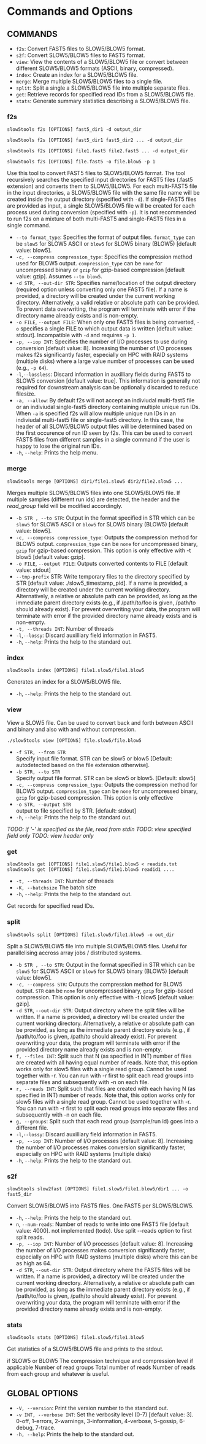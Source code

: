 # Commands and Options

## COMMANDS

* `f2s`:
         Convert FAST5 files to SLOW5/BLOW5 format.
* `s2f`:
         Convert SLOW5/BLOW5 files to FAST5 format.
* `view`:
         View the contents of a SLOW5/BLOW5 file or convert between different SLOW5/BLOW5 formats (ASCII, binary, compressed).
* `index`:
         Create an index for a SLOW5/BLOW5 file.        
* `merge`:
         Merge multiple SLOW5/BLOW5 files to a single file.
* `split`:
         Split a single a SLOW5/BLOW5 file into multiple separate files.
* `get`:
         Retrieve records for specified read IDs from a SLOW5/BLOW5 file.
* `stats`:
         Generate summary statistics describing a SLOW5/BLOW5 file.



### f2s

`slow5tools f2s [OPTIONS] fast5_dir1 -d output_dir`

`slow5tools f2s [OPTIONS] fast5_dir1 fast5_dir2 ... -d output_dir`

`slow5tools f2s [OPTIONS] file1.fast5 file2.fast5 ... -d output_dir`

`slow5tools f2s [OPTIONS] file.fast5 -o file.blow5 -p 1`

Use this tool to convert FAST5 files to SLOW5/BLOW5 format.
The tool recursively searches the specified input directories for FAST5 files (.fast5 extension) and converts them to SLOW5/BLOW5.
For each multi-FAST5 file in the input directories, a SLOW5/BLOW5 file with the same file name will be created inside the output directory (specified with `-d`).
If single-FAST5 files are provided as input, a single SLOW5/BLOW5 file will be created for each process used during conversion (specified with `-p`).
It is not recommended to run f2s on a mixture of both multi-FAST5 and single-FAST5 files in a single command.

*  `--to format_type`:
   Specifies the format of output files. `format_type` can be `slow5` for SLOW5 ASCII or `blow5` for SLOW5 binary (BLOW5) [default value: blow5].
*  `-c, --compress compression_type`:
   Specifies the compression method used for BLOW5 output. `compression_type` can be `none` for uncompressed binary or `gzip` for gzip-based compression [default value: gzip]. Assumes `--to blow5`.
*  `-d STR, --out-dir STR`:
   Specifies name/location of the output directory (required option unless converting only one FAST5 file). If a name is provided, a directory will be created under the current working directory. Alternatively, a valid relative or absolute path can be provided. To prevent data overwriting, the program will terminate with error if the directory name already exists and is non-empty.
*  `-o FILE`, `--output FILE`:
When only one FAST5 files is being converted, `-o` specifies a single FILE to which output data is written [default value: stdout]. Incompatible with `-d` and requires `-p 1`.
*  `-p, --iop INT`:
    Specifies the number of I/O processes to use during conversion [default value: 8]. Increasing the number of I/O processes makes f2s significantly faster, especially on HPC with RAID systems (multiple disks) where a large value number of processes can be used (e.g., `-p 64`).
*   `-l`,`--lossless`:
    Discard information in auxilliary fields during FAST5 to SLOW5 conversion [default value: true]. This information is generally not required for downstream analysis can be optionally discarded to reduce filesize.
* `-a, --allow`:
   By default f2s will not accept an indiviudal multi-fast5 file or an indiviudal single-fast5 directory containing multiple unique run IDs. When `-a` is specified f2s will allow multiple unique run IDs in an indiviudal multi-fast5 file or single-fast5 directory. In this case, the header of all SLOW5/BLOW5 output files will be determined based on the first occurence of run ID seen by f2s. This can be used to convert FAST5 files from different samples in a single command if the user is happy to lose the original run IDs.
*  `-h`, `--help`:
   Prints the help menu.

### merge

`slow5tools merge [OPTIONS] dir1/file1.slow5 dir2/file2.slow5 ...`

Merges multiple SLOW5/BLOW5 files into one SLOW5/BLOW5 file. If multiple samples (different run ids) are detected, the header and the *read_group* field will be modified accordingly.

*  `-b STR , --to STR`:
   Output in the format specified in STR which can be `slow5` for SLOW5 ASCII or `blow5` for SLOW5 binary (BLOW5) [default value: blow5].
*  `-c, --compress compression_type`:
   Outputs the compression method for BLOW5 output. `compression_type` can be `none` for uncompressed binary, `gzip` for gzip-based compression. This option is only effective with -t blow5 [default value: gzip].
*  `-o FILE`, `--output FILE`:
   Outputs converted contents to FILE [default value: stdout]
*  `--tmp-prefix` STR:
    Write temporary files to the directory specified by STR [default value: ./slow5_timestamp_pid]. If a name is provided, a directory will be created under the current working directory. Alternatively, a relative or absolute path can be provided, as long as the immediate parent directory exists (e.g., if /path/to/foo is given, /path/to should already exist).  For prevent overwriting your data, the program will terminate with error if the provided directory name already exists and is non-empty.
* `-t, --threads INT`:
   Number of threads
*   `-l`,`--lossy`:
   Discard auxilliary field information in FAST5.
*  `-h`, `--help`:
   Prints the help to the standard out.
   

### index

`slow5tools index [OPTIONS] file1.slow5/file1.blow5`

Generates an index for a SLOW5/BLOW5 file.

*  `-h`, `--help`:
   Prints the help to the standard out.

### view

View a SLOW5 file. Can be used to convert back and forth between ASCII and binary and also with and without compression.

`./slow5tools view [OPTIONS] file.slow5/file.blow5`

*  `-f STR, --from STR`        
      Specify input file format. STR can be slow5 or blow5 [Default: autodetected based on the file extension otherwise].
*  `-b STR, --to STR`          
      Specify output file format. STR can be slow5 or blow5. [Default: slow5]     
*  `-c, --compress compression_type`:
      Outputs the compression method for BLOW5 output. `compression_type` can be `none` for uncompressed binary, `gzip` for gzip-based compression. This option is only effective 
*  `-o STR, --output STR`        
      output to file specified by STR. [default: stdout]
*  `-h`, `--help`:
   Prints the help to the standard out.

*TODO: if '-' is specified as the file, read from stdin*
*TODO: view specified field only*
*TODO: view header only*

### get

`slow5tools get [OPTIONS] file1.slow5/file1.blow5 < readids.txt`
`slow5tools get [OPTIONS] file1.slow5/file1.blow5 readid1 ....`

* `-t, --threads INT`:
   Number of threads
* `-K, --batchsize`
   The batch size
*  `-h`, `--help`:
   Prints the help to the standard out.
   

Get records for specified read IDs.


### split

`slow5tools split [OPTIONS] file1.slow5/file1.blow5 -o out_dir`

Split a SLOW5/BLOW5 file into multiple SLOW5/BLOW5 files. Useful for parallelising accross array jobs / distributed systems.

*  `-b STR , --to STR`:
   Output in the format specified in STR which can be `slow5` for SLOW5 ASCII or `blow5` for SLOW5 binary (BLOW5) [default value: blow5].
*  `-c, --compress STR`:
   Outputs the compression method for BLOW5 output. `STR` can be `none` for uncompressed binary, `gzip` for gzip-based compression. This option is only effective with -t blow5 [default value: gzip].
*  `-d STR`, `--out-dir STR`:
   Output directory where the split files will be written. If a name is provided, a directory will be created under the current working directory. Alternatively, a relative or absolute path can be provided, as long as the immediate parent directory exists (e.g., if /path/to/foo is given, /path/to should already exist).  For prevent overwriting your data, the program will terminate with error if the provided directory name already exists and is non-empty.
*  `f, --files INT`:
   Split such that N (as specified in INT) number of files  are created with all having equal number of reads. Note that, this option works only for slow5 files with a single read group. Cannot be used together with -r. You can run with -r first to split each read groups into separate files and subsequently with -n on each file.
*  `r, --reads INT`:
   Split such that files are created with each having N (as specified in INT) number of reads. Note that, this option works only for slow5 files with a single read group. Cannot be used together with -r. You can run with -r first to split each read groups into separate files and subsequently with -n on each file.
*  `g, --groups`:
   Split such that each read group (sample/run id) goes into a different file. 
*   `-l`,`--lossy`:
    Discard auxilliary field information in FAST5.
*  `-p, --iop INT`:
   Number of I/O processes [default value: 8]. Increasing the number of I/O processes makes conversion significantly faster, especially on HPC with RAID systems (multiple disks)
*  `-h`, `--help`:
   Prints the help to the standard out.
<!--
*  `n, --num-reads INT`:
   Split such that n reads are put onto a single SLOW5/BLOW5 file (based on order they appear in the original file). 
*  `l, --list FILE`:
   Split as per the mappings given in file containing a list of readID and filename pairs.
-->


### s2f

`slow5tools slow2fast [OPTIONS] file1.slow5/file1.blow5/dir1 ... -o fast5_dir`

Convert SLOW5/BLOW5 into FAST5 files. One FAST5 per SLOW5/BLOW5.

*  `-h`, `--help`:
   Prints the help to the standard out.
*  `n`, `--num-reads`:
   Number of reads to write into one FAST5 file [default value: 4000]. not implemented (todo). Use split --reads option to first split reads.
*  `-p, --iop INT`:
   Number of I/O processes [default value: 8]. Increasing the number of I/O processes makes conversion significantly faster, especially on HPC with RAID systems (multiple disks) where this can be as high as 64.
*   `-d STR`, `--out-dir STR`:
   Output directory where the FAST5 files will be written. If a name is provided, a directory will be created under the current working directory. Alternatively, a relative or absolute path can be provided, as long as the immediate parent directory exists (e.g., if /path/to/foo is given, /path/to should already exist).  For prevent overwriting your data, the program will terminate with error if the provided directory name already exists and is non-empty.




### stats

`slow5tools stats [OPTIONS] file1.slow5/file1.blow5`

Get statistics of a SLOW5/BLOW5 file and prints to the stdout.

if SLOW5 or BLOW5
The compression technique and compression level if applicable
Number of read groups
Total number of reads
Number of reads from each group
and whatever is useful.


## GLOBAL OPTIONS

*  `-V, --version`:
    Print the version number to the standard out.
*  `-v INT, --verbose INT`:
    Set the verbosity level (0-7) [default value: 3]. 0-off, 1-errors, 2-warnings, 3-information, 4-verbose, 5-gossip, 6-debug, 7-trace.
*  `-h, --help`:
    Prints the help to the standard out.
